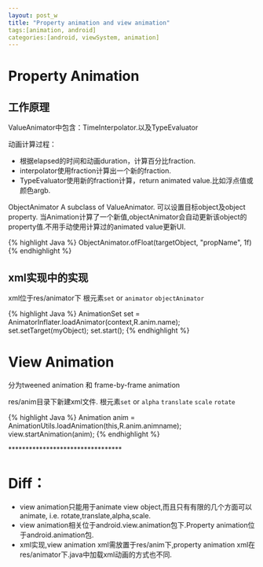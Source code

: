 ```yaml
---
layout: post_w
title: "Property animation and view animation"
tags:[animation, android] 
categories:[android, viewSystem, animation]
---
```


# Property Animation

## 工作原理

ValueAnimator中包含：TimeInterpolator.以及TypeEvaluator

动画计算过程：

- 根据elapsed的时间和动画duration，计算百分比fraction.
- interpolator使用fraction计算出一个新的fraction.
- TypeEvaluator使用新的fraction计算，return animated value.比如浮点值或颜色argb.

ObjectAnimator
A subclass of ValueAnimator.
可以设置目标object及object property.
当Animation计算了一个新值,objectAnimator会自动更新该object的property值.不用手动使用计算过的animated value更新UI.

{% highlight Java %}
ObjectAnimator.ofFloat(targetObject, "propName", 1f)
{% endhighlight %}

## xml实现中的实现 

xml位于res/animator下
根元素`set` or `animator` `objectAnimator`

{% highlight Java %}
AnimationSet set = AnimatorInflater.loadAnimator(context,R.anim.name);
set.setTarget(myObject);
set.start();
{% endhighlight %}


# View Animation

分为tweened animation 和 frame-by-frame animation

res/anim目录下新建xml文件.
根元素`set` or `alpha` `translate` `scale` `rotate`

{% highlight Java %}
Animation anim = AnimationUtils.loadAnimation(this,R.anim.animname);
view.startAnimation(anim);
{% endhighlight %}


*********************************<br/>

# Diff：

- view animation只能用于animate view object,而且只有有限的几个方面可以animate, i.e. rotate,translate,alpha,scale.
- view animation相关位于android.view.animation包下.Property animation位于android.animation包.
- xml实现,view animation xml需放置于res/anim下,property animation xml在res/animator下.java中加载xml动画的方式也不同.
